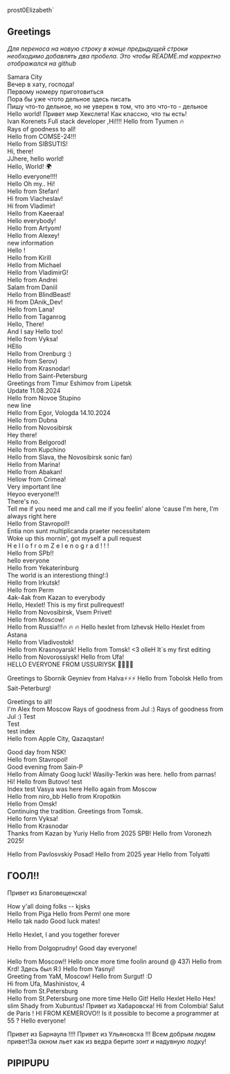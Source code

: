 prost0Elizabeth`

## Greetings

_Для переноса на новую строку в конце предыдущей строки необходимо добавлять два пробела. Это чтобы README.md корректно отображался на github_

Samara City  
Вечер в хату, господа!  
Первому номеру приготовиться  
Пора бы уже чтото дельное здесь писать  
Пишу что-то дельное, но не уверен в том, что это что-то - дельное  
Hello world!
Привет мир Хекслета! Как классно, что ты есть!  
Ivan Korenets Full stack developer ,Hi!!!!
Hello from Tyumen 🔥  
Rays of goodness to all!  
Hello from COMSE-24!!!  
Hello from SIBSUTIS!  
Hi, there!  
JJhere, hello world!  
Hello, World! 🌍  
Hello everyone!!!!  
Hello
Oh my..
Hi!  
Hello from Stefan!  
Hi from Viacheslav!  
Hi from Vladimir!  
Hello from Kaeeraa!  
Hello everybody!  
Hello from Artyom!  
Hello from Alexey!  
new information  
Hello !  
Hello from Kirill  
Hello from Michael  
Hello from VladimirG!  
Hello from Andrei  
Salam from Daniil  
Hello from BlindBeast!  
 Hi from DAnik_Dev!  
Hello from Lana!  
Hello from Taganrog  
Hello, There!  
And I say Hello too!  
Hello from Vyksa!  
HEllo  
Hello from Orenburg :)  
Hello from Serov)  
Hello from Krasnodar!  
Hello from Saint-Petersburg  
Greetings from Timur Eshimov from Lipetsk  
Update 11.08.2024  
Hello from Novoe Stupino  
new line  
Hello from Egor, Vologda 14.10.2024  
Hello from Dubna  
Hello from Novosibirsk  
Hey there!  
Hello from Belgorod!  
Hello from Kupchino  
Hello from Slava, the Novosibirsk sonic fan)  
Hello from Marina!  
Hello from Abakan!  
Hellow from Crimea!  
Very important line  
Heyoo everyone!!!  
There's no.  
Tell me if you need me and call me if you feelin' alone 'cause I'm here, I'm always right here  
Hello from Stavropol!!  
Entia non sunt multiplicanda praeter necessitatem  
Woke up this mornin', got myself a pull request  
H e l l o f r o m Z e l e n o g r a d ! ! !  
 Hello from SPb!!  
 hello everyone  
Hello from Yekaterinburg  
The world is an interestiong thing!:)  
Hello from Irkutsk!  
Hello from Perm  
4ak-4ak from Kazan to everybody  
Hello, Hexlet! This is my first pullrequest!  
Hello from Novosibirsk, Vsem Privet!  
Hello from Moscow!  
Hello from Russia!!!🔥 🔥 🔥
Hello hexlet from Izhevsk
Hello Hexlet from Astana  
Hello from Vladivostok!  
Hello from Krasnoyarsk!
Hello from Tomsk! <3
olleH
It`s my first editing  
Hello from Novorossiysk!
Hello from Ufa!  
HELLO EVERYONE FROM USSURIYSK 🐅🐅🐅🐅

Greetings to Sbornik Geyniev from Halva⚡⚡⚡
Hello from Tobolsk
Hello from Sait-Peterburg!

Greetings to all!  
I'm Alex from Moscow
Rays of goodness from Jul :)
Rays of goodness from Jul :)
Test  
Test  
test index  
Hello from Apple City, Qazaqstan!

Good day from NSK!  
Hello from Stavropol!  
Good evening from Sain-P  
Hello from Almaty
Goog luck!
Wasiliy-Terkin was here.
hello from parnas!  
Hi!
Hello from Butovo!
test  
Index test
Vasya was here
Hello again from Moscow  
Hello from niro_bb
Hello from Kropotkin  
Hello from Omsk!  
Continuing the tradition. Greetings from Tomsk.  
Hello form Vyksa!  
Hello from Krasnodar  
Thanks from Kazan by Yuriy
Hello from 2025 SPB!
Hello from Voronezh 2025!

Hello from Pavlosvskiy Posad!
Hello from 2025 year
Hello from Tolyatti

## ГООЛ!!

Привет из Благовещенска!

How y'all doing folks -- kjsks  
Hello from Piga
Hello from Perm! one more  
Hello tak nado
Good luck mates!

Hello Hexlet, I and you together forever

Hello from Dolgoprudny!
Good day everyone!

Hello from Moscow!!
Hello once more time
foolin around @ 437i
Hello from Krd!
Здесь был Я:)
Hello from Yasnyi!  
Greeting from YaM, Moscow!
Hello from Surgut! :D  
Hi from Ufa, Mashinistov, 4  
Hello from St.Petersburg  
Hello from St.Petersburg one more time
Hello Git!
Hello Hexlet
Hello Hex!  
slim Shady from Xubuntus!
Привет из Хабаровска!
Hi from Colombia!
Salut de Paris !
HI FROM KEMEROVO!!
Is it possible to become a programmer at 55 ?
Hello everyone!

Привет из Барнаула !!!!
Привет из Ульяновска !!!
Всем добрым людям привет!За окном льет как из ведра берите зонт и надувную лодку!

## PIPIPUPU
